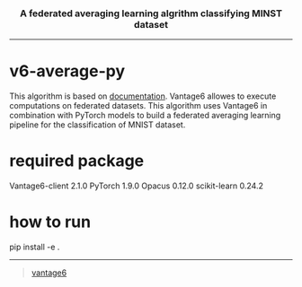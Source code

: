 
<h3 align=center> A federated averaging learning algrithm classifying MINST dataset</h3>

--------------------

# v6-average-py

This algorithm is based on [documentation](https://docs.vantage6.ai/v/2.0.0/algorithm-development/create-new-algorithm). 
Vantage6 allowes to execute computations on federated datasets.
This algorithm uses Vantage6 in combination with PyTorch models to build a federated averaging learning pipeline for the classification of MNIST dataset.

# required package

Vantage6-client 2.1.0
PyTorch 1.9.0
Opacus 0.12.0
scikit-learn 0.24.2

# how to run

pip install -e .


------------------------------------
> [vantage6](https://vantage6.ai)
